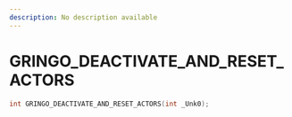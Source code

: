 ```yaml
---
description: No description available 
---
```


# GRINGO_DEACTIVATE_AND_RESET_ACTORS

```cpp
int GRINGO_DEACTIVATE_AND_RESET_ACTORS(int _Unk0);
```